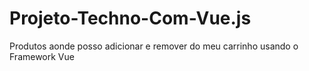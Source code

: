 # Projeto-Techno-Com-Vue.js 
Produtos aonde posso adicionar e remover do meu carrinho usando o Framework Vue